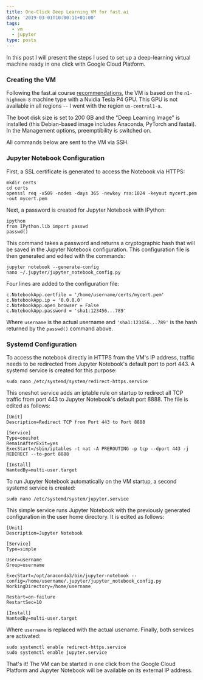 ```yaml
---
title: One-Click Deep Learning VM for fast.ai
date: '2019-03-01T10:00:11+01:00'
tags:
  - vm
  - jupyter
type: posts
---
```

In this post I will present the steps I used to set up a deep-learning virtual machine ready in one click with Google Cloud Platform.

### Creating the VM

Following the fast.ai course [recommendations](https://course.fast.ai/start_gcp.html), the VM is based on the `n1-highmem-8` machine type with a Nvidia Tesla P4 GPU. This GPU is not available in all regions -- I went with the region `us-central1-a`.

The boot disk size is set to 200 GB and the "Deep Learning Image" is installed (this Debian-based image includes Anaconda, PyTorch and fastai). In the Management options, preemptibility is switched on.

All commands below are sent to the VM via SSH.

### Jupyter Notebook Configuration

First, a SSL certificate is generated to access the Notebook via HTTPS:

```
mkdir certs
cd certs
openssl req -x509 -nodes -days 365 -newkey rsa:1024 -keyout mycert.pem -out mycert.pem
```

Next, a password is created for Jupyter Notebook with IPython:

```
ipython
from IPython.lib import passwd
passwd()
```

This command takes a password and returns a cryptographic hash that will be saved in the Jupyter Notebook configuration. This configuration file is then generated and edited with the commands:

```
jupyter notebook --generate-config
nano ~/.jupyter/jupyter_notebook_config.py
```

Four lines are added to the configuration file:

```
c.NotebookApp.certfile = '/home/username/certs/mycert.pem'
c.NotebookApp.ip = '0.0.0.0'
c.NotebookApp.open_browser = False
c.NotebookApp.password = 'sha1:123456...789'
```

Where `username` is the actual username and `'sha1:123456...789'` is the hash returned by the `passwd()` command above.

### Systemd Configuration

To access the notebook directly in HTTPS from the VM's IP address, traffic needs to be redirected from Jupyter Notebook's default port to port 443. A systemd service is created for this purpose:

```
sudo nano /etc/systemd/system/redirect-https.service
```

This oneshot service adds an iptable rule on startup to redirect all TCP traffic from port 443 to Jupyter Notebook's default port 8888. The file is edited as follows:

```
[Unit]
Description=Redirect TCP from Port 443 to Port 8888

[Service]
Type=oneshot
RemainAfterExit=yes
ExecStart=/sbin/iptables -t nat -A PREROUTING -p tcp --dport 443 -j REDIRECT --to-port 8888

[Install]
WantedBy=multi-user.target
```

To run Jupyter Notebook automatically on the VM startup, a second systemd service is created:

```
sudo nano /etc/systemd/system/jupyter.service
```

This simple service runs Jupyter Notebook with the previously generated configuration in the user home directory. It is edited as follows:

```
[Unit]
Description=Jupyter Notebook

[Service]
Type=simple

User=username
Group=username

ExecStart=/opt/anaconda3/bin/jupyter-notebook --config=/home/username/.jupyter/jupyter_notebook_config.py
WorkingDirectory=/home/username

Restart=on-failure
RestartSec=10

[Install]
WantedBy=multi-user.target
```

Where `username` is replaced with the actual usename. Finally, both services are activated:

```
sudo systemctl enable redirect-https.service
sudo systemctl enable jupyter.service
```

That's it! The VM can be started in one click from the Google Cloud Platform and Jupyter Notebook will be available on its external IP address.
